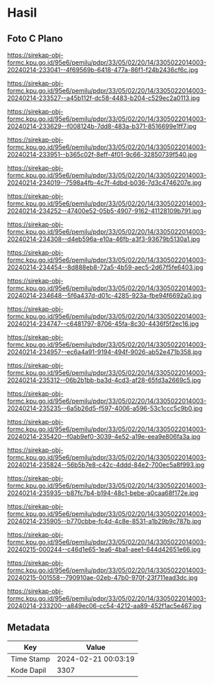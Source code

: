 # Hasil

## Foto C Plano

https://sirekap-obj-formc.kpu.go.id/95e6/pemilu/pdpr/33/05/02/20/14/3305022014003-20240214-233041--4f69569b-6418-477a-86f1-f24b2436cf6c.jpg

https://sirekap-obj-formc.kpu.go.id/95e6/pemilu/pdpr/33/05/02/20/14/3305022014003-20240214-233527--a45b112f-dc58-4483-b204-c529ec2a0113.jpg

https://sirekap-obj-formc.kpu.go.id/95e6/pemilu/pdpr/33/05/02/20/14/3305022014003-20240214-233629--f008124b-7dd8-483a-b371-8516699e1ff7.jpg

https://sirekap-obj-formc.kpu.go.id/95e6/pemilu/pdpr/33/05/02/20/14/3305022014003-20240214-233951--b365c02f-8eff-4f01-9c66-32850739f540.jpg

https://sirekap-obj-formc.kpu.go.id/95e6/pemilu/pdpr/33/05/02/20/14/3305022014003-20240214-234019--7598a4fb-4c7f-4dbd-b036-7d3c4746207e.jpg

https://sirekap-obj-formc.kpu.go.id/95e6/pemilu/pdpr/33/05/02/20/14/3305022014003-20240214-234252--47400e52-05b5-4907-9162-41128109b791.jpg

https://sirekap-obj-formc.kpu.go.id/95e6/pemilu/pdpr/33/05/02/20/14/3305022014003-20240214-234308--d4eb596a-e10a-46fb-a3f3-93679b5130a1.jpg

https://sirekap-obj-formc.kpu.go.id/95e6/pemilu/pdpr/33/05/02/20/14/3305022014003-20240214-234454--8d888eb8-72a5-4b59-aec5-2d67f5fe6403.jpg

https://sirekap-obj-formc.kpu.go.id/95e6/pemilu/pdpr/33/05/02/20/14/3305022014003-20240214-234648--5f6a437d-d01c-4285-923a-fbe94f6692a0.jpg

https://sirekap-obj-formc.kpu.go.id/95e6/pemilu/pdpr/33/05/02/20/14/3305022014003-20240214-234747--c6481797-8706-45fa-8c30-4436f5f2ec16.jpg

https://sirekap-obj-formc.kpu.go.id/95e6/pemilu/pdpr/33/05/02/20/14/3305022014003-20240214-234957--ec6a4a91-9194-494f-9026-ab52e471b358.jpg

https://sirekap-obj-formc.kpu.go.id/95e6/pemilu/pdpr/33/05/02/20/14/3305022014003-20240214-235312--06b2b1bb-ba3d-4cd3-af28-65fd3a2669c5.jpg

https://sirekap-obj-formc.kpu.go.id/95e6/pemilu/pdpr/33/05/02/20/14/3305022014003-20240214-235235--6a5b26d5-f597-4006-a596-53c1ccc5c9b0.jpg

https://sirekap-obj-formc.kpu.go.id/95e6/pemilu/pdpr/33/05/02/20/14/3305022014003-20240214-235420--f0ab9ef0-3039-4e52-a19e-eea9e806fa3a.jpg

https://sirekap-obj-formc.kpu.go.id/95e6/pemilu/pdpr/33/05/02/20/14/3305022014003-20240214-235824--56b5b7e8-c42c-4ddd-84e2-700ec5a8f993.jpg

https://sirekap-obj-formc.kpu.go.id/95e6/pemilu/pdpr/33/05/02/20/14/3305022014003-20240214-235935--b87fc7b4-b194-48c1-bebe-a0caa68f172e.jpg

https://sirekap-obj-formc.kpu.go.id/95e6/pemilu/pdpr/33/05/02/20/14/3305022014003-20240214-235905--b770cbbe-fc4d-4c8e-8531-a1b29b9c787b.jpg

https://sirekap-obj-formc.kpu.go.id/95e6/pemilu/pdpr/33/05/02/20/14/3305022014003-20240215-000244--c46d1e65-1ea6-4ba1-aee1-644d42651e66.jpg

https://sirekap-obj-formc.kpu.go.id/95e6/pemilu/pdpr/33/05/02/20/14/3305022014003-20240215-001558--790910ae-02eb-47b0-970f-23f711ead3dc.jpg

https://sirekap-obj-formc.kpu.go.id/95e6/pemilu/pdpr/33/05/02/20/14/3305022014003-20240214-233200--a849ec06-cc54-4212-aa89-452f1ac5e467.jpg


## Metadata

| Key        | Value               |
| ---------- | ------------------- |
| Time Stamp | 2024-02-21 00:03:19 |
| Kode Dapil | 3307                |



